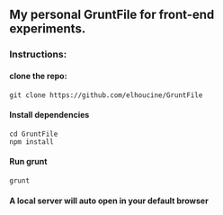 ## My personal GruntFile for front-end experiments.

### Instructions:

#### clone the repo:
```
git clone https://github.com/elhoucine/GruntFile
```

#### Install dependencies
```
cd GruntFile
npm install
```

#### Run grunt
```
grunt
```

#### A local server will auto open in your default browser

